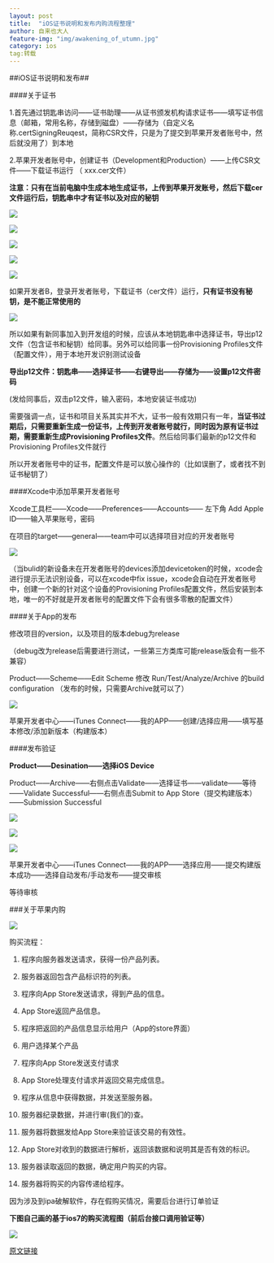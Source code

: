 ```yaml
---
layout: post
title:  "iOS证书说明和发布内购流程整理"
author: 自来也大人
feature-img: "img/awakening_of_utumn.jpg"
category: ios
tag:转载
---
```


##iOS证书说明和发布##

####关于证书

1.首先通过钥匙串访问——证书助理——从证书颁发机构请求证书——填写证书信息（邮箱，常用名称，存储到磁盘）——存储为（自定义名称.certSigningReuqest，简称CSR文件，只是为了提交到苹果开发者账号中，然后就没用了）到本地

2.苹果开发者账号中，创建证书（Development和Production）——上传CSR文件——下载证书运行 （ xxx.cer文件）

**注意：只有在当前电脑中生成本地生成证书，上传到苹果开发账号，然后下载cer文件运行后，钥匙串中才有证书以及对应的秘钥**

![](http://cc.cocimg.com/api/uploads/20150520/1432101510806314.png)

![](http://cc.cocimg.com/api/uploads/20150520/1432101529805973.png)

![](http://cc.cocimg.com/api/uploads/20150520/1432101547206198.png)

![](http://cc.cocimg.com/api/uploads/20150520/1432101563278877.png)

![](http://cc.cocimg.com/api/uploads/20150520/1432101585534065.png)

如果开发者B，登录开发者账号，下载证书（cer文件）运行，**只有证书没有秘钥，是不能正常使用的**

![](http://cc.cocimg.com/api/uploads/20150520/1432101603849530.png)

所以如果有新同事加入到开发组的时候，应该从本地钥匙串中选择证书，导出p12文件（包含证书和秘钥）给同事。另外可以给同事一份Provisioning Profiles文件（配置文件），用于本地开发识别测试设备

**导出p12文件：钥匙串——选择证书——右键导出——存储为——设置p12文件密码**

(发给同事后，双击p12文件，输入密码，本地安装证书成功)

需要强调一点，证书和项目关系其实并不大，证书一般有效期只有一年，**当证书过期后，只需要重新生成一份证书，上传到开发者账号就行，同时因为原有证书过期，需要重新生成Provisioning Profiles文件**。然后给同事们最新的p12文件和Provisioning Profiles文件就行

所以开发者账号中的证书，配置文件是可以放心操作的（比如误删了，或者找不到证书秘钥了）

####Xcode中添加苹果开发者账号

Xcode工具栏——Xcode——Preferences——Accounts—— 左下角 Add Apple ID——输入苹果账号，密码

在项目的target——general——team中可以选择项目对应的开发者账号

![](http://cc.cocimg.com/api/uploads/20150520/1432101642188001.png)

（当bulid的新设备未在开发者账号的devices添加devicetoken的时候，xcode会进行提示无法识别设备，可以在xcode中fix issue，xcode会自动在开发者账号中，创建一个新的针对这个设备的Provisioning Profiles配置文件，然后安装到本地，唯一的不好就是开发者账号的配置文件下会有很多零散的配置文件）

####关于App的发布

修改项目的version，以及项目的版本debug为release

（debug改为release后需要进行测试，一些第三方类库可能release版会有一些不兼容）

Product——Scheme——Edit Scheme 修改 Run/Test/Analyze/Archive 的build configuration  （发布的时候，只需要Archive就可以了）

![](http://cc.cocimg.com/api/uploads/20150520/1432101664304873.png)


苹果开发者中心——iTunes Connect——我的APP——创建/选择应用——填写基本修改/添加新版本（构建版本）

####发布验证

**Product——Desination——选择iOS Device**

Product——Archive——右侧点击Validate——选择证书——validate——等待——Validate Successful——右侧点击Submit to App Store（提交构建版本）——Submission Successful

![](http://cc.cocimg.com/api/uploads/20150520/1432101681991604.png)

![](http://cc.cocimg.com/api/uploads/20150520/1432101692865892.png)

![](http://cc.cocimg.com/api/uploads/20150520/1432101705798384.png)

苹果开发者中心——iTunes Connect——我的APP——选择应用——提交构建版本成功——选择自动发布/手动发布——提交审核

等待审核

###关于苹果内购

![](http://cc.cocimg.com/api/uploads/20150520/1432101733904942.png)

购买流程：

1. 程序向服务器发送请求，获得一份产品列表。

2. 服务器返回包含产品标识符的列表。

3. 程序向App Store发送请求，得到产品的信息。

4. App Store返回产品信息。

5. 程序把返回的产品信息显示给用户（App的store界面）

6. 用户选择某个产品

7. 程序向App Store发送支付请求

8. App Store处理支付请求并返回交易完成信息。

9. 程序从信息中获得数据，并发送至服务器。

10. 服务器纪录数据，并进行审(我们的)查。

11. 服务器将数据发给App Store来验证该交易的有效性。

12. App Store对收到的数据进行解析，返回该数据和说明其是否有效的标识。

13. 服务器读取返回的数据，确定用户购买的内容。

14. 服务器将购买的内容传递给程序。

因为涉及到ipa破解软件，存在假购买情况，需要后台进行订单验证

**下图自己画的基于ios7的购买流程图（前后台接口调用验证等）**

![](http://cc.cocimg.com/api/uploads/20150520/1432102577404775.jpg)



[原文链接](http://www.cocoachina.com/ios/20150521/11889.html)